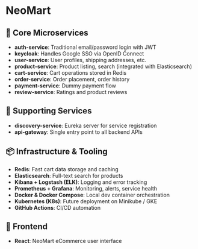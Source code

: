# NeoMart 

## 🔑 Core Microservices

- **auth-service**: Traditional email/password login with JWT
- **keycloak**: Handles Google SSO via OpenID Connect
- **user-service**: User profiles, shipping addresses, etc.
- **product-service**: Product listing, search (integrated with Elasticsearch)
- **cart-service**: Cart operations stored in Redis
- **order-service**: Order placement, order history
- **payment-service**: Dummy payment flow 
- **review-service**: Ratings and product reviews

## 🔀 Supporting Services

- **discovery-service**: Eureka server for service registration
- **api-gateway**: Single entry point to all backend APIs

## 📦 Infrastructure & Tooling

- **Redis**: Fast cart data storage and caching
- **Elasticsearch**: Full-text search for products
- **Kibana + Logstash (ELK)**: Logging and error tracking
- **Prometheus + Grafana**: Monitoring, alerts, service health
- **Docker & Docker Compose**: Local dev container orchestration
- **Kubernetes (K8s)**: Future deployment on Minikube / GKE
- **GitHub Actions**: CI/CD automation

## 📲 Frontend

- **React**: NeoMart eCommerce user interface
